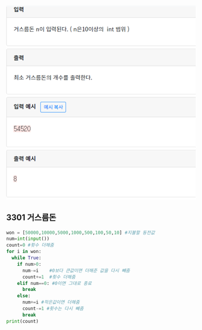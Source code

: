 ![](./img/image-20200429230241105.png)

## 3301  거스름돈

```python
won = [50000,10000,5000,1000,500,100,50,10] #지불할 동전값
num=int(input())
count=0 #횟수 더해줌
for i in won:
  while True:
    if num>0: 
      num-=i	#0보다 큰값이면 더해준 값을 다시 빼줌
      count+=1 	#횟수 더해줌
    elif num==0: #0이면 그대로 종료
      break
    else:
      num+=i #작은값이면 더해줌
      count-=1 #횟수는 다시 빼줌
      break
print(count)
```

